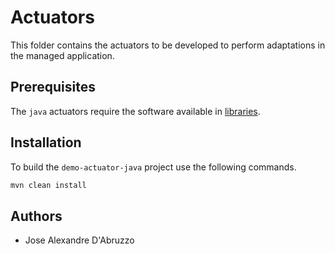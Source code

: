 # Actuators
 
This folder contains the actuators to be developed to perform adaptations in the managed application.

 
## Prerequisites

The `java` actuators require the software available in [libraries](../../libraries).


## Installation

To build the `demo-actuator-java` project use the following commands.

```sh
mvn clean install
```

## Authors
* Jose Alexandre D'Abruzzo
